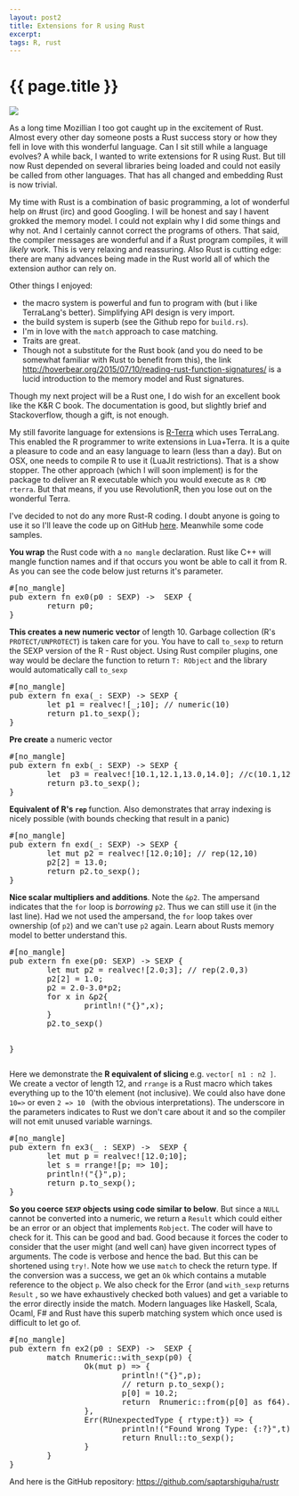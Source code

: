 ```yaml
---
layout: post2
title: Extensions for R using Rust
excerpt:
tags: R, rust
---
```


<div class="row">
<div class="col-xs-8 col-xs-offset-2">
<h1> {{ page.title }} </h1>
</div>
</div>


<div class="row" style="margin:0;padding:0;margin-top:0.5em;margin-bottom:0.5em;">
<a><img  class='bannerimg' src="{{ site.url }}/images/photos/randomimg/DSCF1819-orig.jpg"></a>
</div>



<div class="row" >
<div class="col-xs-8 col-xs-offset-2">

<p> As a long time Mozillian I too got caught up in the excitement of
Rust. Almost every other day someone posts  a Rust success story or how they
fell in love with this wonderful language. Can I sit still while a language
evolves? A while back, I wanted to write extensions for R using Rust. But till
now Rust depended on several libraries being loaded and could not easily be
called from other languages. That  has all changed and embedding Rust is now
trivial.  </p>

<p> My time with Rust is a combination of basic programming, a lot of wonderful
help on #rust (irc) and good Googling. I will be honest and say I havent grokked
the memory model. I could not explain why I did some things and why not. And I
certainly cannot correct the programs of others. That said, the compiler
messages are wonderful and if a Rust program compiles, it will <i>likely</i>
work. This is very relaxing and reassuring. Also Rust is cutting edge: there are
many advances being made in the Rust world all of which the extension author can
rely on.  </p>

Other things I enjoyed:
<ul>
<li> the macro system is powerful and  fun to program with (but i like
TerraLang's better). Simplifying API design is very import.</li>
<li> the build system is superb (see the Github repo for <code>build.rs</code>).</li>
<li> I'm in love with the <code>match</code> approach to case matching.</li>
<li> Traits are great.</li>
<li> Though not a substitute for the Rust book (and you do need to be somewhat
familiar with Rust to benefit from this), the link <a
href='http://hoverbear.org/2015/07/10/reading-rust-function-signatures/'>
http://hoverbear.org/2015/07/10/reading-rust-function-signatures/</a> is a lucid
introduction to the memory model and Rust signatures.</li>
</ul>

<p>Though my next project will be a Rust one,  I do wish for an excellent
book like the K&R C book. The documentation is good, but slightly brief and
Stackoverflow, though a gift, is not enough.
</p>

<p> My still favorite language for extensions is <a
href='https://github.com/saptarshiguha/terrific/tree/master/rterra'>R-Terra</a>
which uses TerraLang. This enabled the R programmer to  write extensions in
Lua+Terra. It is a quite a pleasure to code and an easy language to learn (less
than a day). But on OSX,  one needs to compile R to use it (LuaJit
restrictions). That is a show stopper. The other approach (which I will soon
implement) is for the package to deliver an R executable which you would execute
as <code>R CMD rterra</code>. But that means, if you use RevolutionR, then you
lose out on the wonderful Terra.
</p>

<p> I've decided to not do any more Rust-R coding. I doubt anyone is going to
use it so I'll leave the code up on GitHub <a href='https://github.com/saptarshiguha/rustr'>here</a>. Meanwhile some code samples.
</p>

<p><b>You wrap</b> the Rust code with a <code>no mangle</code> declaration. Rust like C++
will mangle function names and if that occurs you wont be able to call it from
R. As you can see the  code below just returns it's parameter.
<pre>
#[no_mangle]
pub extern fn ex0(p0 : SEXP) ->  SEXP {
        return p0;
}
</pre>
</p>

<p> <b>This creates a new numeric vector</b> of length 10. Garbage collection
(R's <code>PROTECT/UNPROTECT</code>) is taken care
for you. You have to call <code>to_sexp</code> to return the SEXP version of the
R - Rust object. Using Rust compiler plugins, one way would be declare the
function to  return <code>T: RObject</code> and the library would automatically call <code>to_sexp</code>

<pre>
#[no_mangle]
pub extern fn exa(_: SEXP) -> SEXP {
        let p1 = realvec![_;10]; // numeric(10)
        return p1.to_sexp();
}
</pre>
</p>

<p> <b>Pre create</b> a numeric vector
<pre>
#[no_mangle]
pub extern fn exb(_: SEXP) -> SEXP {
        let  p3 = realvec![10.1,12.1,13.0,14.0]; //c(10.1,12.1,13.0,14.0)
        return p3.to_sexp();
}
</pre>
</p>

<p> <b>Equivalent of R's <code>rep</code> </b> function. Also demonstrates that array
indexing is nicely possible (with bounds checking that result in a panic)
<pre>
#[no_mangle]
pub extern fn exd(_: SEXP) -> SEXP {
        let mut p2 = realvec![12.0;10]; // rep(12,10)
        p2[2] = 13.0;
        return p2.to_sexp();
}
</pre>
</p>

<p><b> Nice scalar multipliers and additions</b>. Note the <code>&p2</code>. The
ampersand indicates that the <code>for</code> loop is <i>borrowing</i> <code>p2</code>. Thus we
can still use it (in the last line). Had we not used the ampersand, the <code>for</code>
loop takes over ownership (of <code>p2</code>) and we can't use <code>p2</code> again. Learn about
Rusts memory model to better understand this.
<pre>
#[no_mangle]
pub extern fn exe(p0: SEXP) -> SEXP {
        let mut p2 = realvec![2.0;3]; // rep(2.0,3)
        p2[2] = 1.0;
        p2 = 2.0-3.0*p2;
        for x in &p2{
                println!("{}",x);
        }
        p2.to_sexp()
        
}
</pre>
</p>

<p>
Here we demonstrate the <b>R equivalent of slicing </b> e.g.  <code>vector[ n1 : n2 ]</code>. We
create a vector of length 12, and  <code>rrange</code> is a Rust macro which
takes everything up to the 10'th element (not inclusive). We could also have
done <code>10=></code> or even <code>2 => 10 </code> (with the obvious interpretations). The underscore in the
parameters indicates to Rust we don't care about it and so the compiler will not
emit unused variable warnings.
<pre>
#[no_mangle]
pub extern fn ex3(_ : SEXP) ->  SEXP {
        let mut p = realvec![12.0;10]; 
        let s = rrange![p; => 10];
        println!("{}",p);
        return p.to_sexp();
}
</pre>
</p>

<p> <b>So you coerce <code>SEXP</code> objects using code similar to below</b>. But since a
<code>NULL</code> cannot be converted into a numeric, we return a
<code>Result</code> which could either be an error or an object that implements
<code>Robject</code>. The coder will have to check for it. This can be good and
bad. Good because it forces the coder to consider that the user might (and well
can) have given incorrect types of arguments. The code is verbose and hence the
bad. But this can be shortened using <code>try!</code>. Note how we use
<code>match</code> to check the return type. If the conversion was a success, we
get an <code>Ok</code> which contains a mutable reference to the object
<code>p</code>. We also check for the Error (and <code>with_sexp</code> returns
<code>Result<Robject, RUnexpectedtype></code> , so we have exhaustively checked
both values) and get a variable to the error directly inside the match. Modern
languages like Haskell, Scala, Ocaml, F# and Rust have this superb matching
system which once used is difficult to let go of.
<pre>
#[no_mangle]
pub extern fn ex2(p0 : SEXP) ->  SEXP {
        match Rnumeric::with_sexp(p0) {
                Ok(mut p) => {
                        println!("{}",p);
                        // return p.to_sexp();
                        p[0] = 10.2;
                        return  Rnumeric::from(p[0] as f64).to_sexp();
                },
                Err(RUnexpectedType { rtype:t}) => {
                        println!("Found Wrong Type: {:?}",t);
                        return Rnull::to_sexp();
                }
        }
}
</pre>
</p>

<p> And here is the GitHub repository: <a href='https://github.com/saptarshiguha/rustr'>https://github.com/saptarshiguha/rustr</a></p>

</div>
</div>
